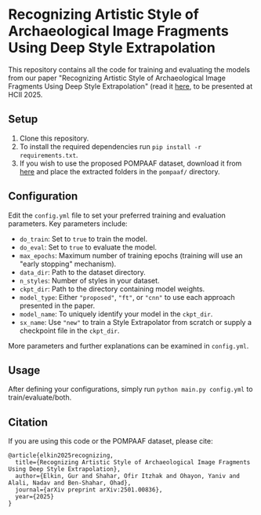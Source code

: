 # Recognizing Artistic Style of Archaeological Image Fragments Using Deep Style Extrapolation

This repository contains all the code for training and evaluating the models from our paper "Recognizing Artistic Style of Archaeological Image Fragments Using Deep Style Extrapolation" (read it [here](https://arxiv.org/pdf/2501.00836), to be presented at HCII 2025.

## Setup
1. Clone this repository.
2. To install the required dependencies run ```pip install -r requirements.txt```.
3. If you wish to use the proposed POMPAAF dataset, download it from [here](https://bgu365.sharepoint.com/:f:/s/ICVL/ElyJxN--aONDsd83cVwu4FABsPQqGKrV_3HYb480omJHHA?e=sna8Bh) and place the extracted folders in the `pompaaf/` directory.

## Configuration
Edit the `config.yml` file to set your preferred training and evaluation parameters. Key parameters include:
- `do_train`: Set to `true` to train the model.
- `do_eval`: Set to `true` to evaluate the model.
- `max_epochs`: Maximum number of training epochs (training will use an "early stopping" mechanism).
- `data_dir`: Path to the dataset directory.
- `n_styles`: Number of styles in your dataset.
- `ckpt_dir`: Path to the directory containing model weights.
- `model_type`: Either `"proposed"`, `"ft"`, or `"cnn"` to use each approach presented in the paper.
- `model_name`: To uniquely identify your model in the `ckpt_dir`.
- `sx_name`: Use `"new"` to train a Style Extrapolator from scratch or supply a checkpoint file in the `ckpt_dir`.

More parameters and further explanations can be examined in `config.yml`.

## Usage
After defining your configurations, simply run ```python main.py config.yml``` to train/evaluate/both.

## Citation
If you are using this code or the POMPAAF dataset, please cite:
```
@article{elkin2025recognizing,
  title={Recognizing Artistic Style of Archaeological Image Fragments Using Deep Style Extrapolation},
  author={Elkin, Gur and Shahar, Ofir Itzhak and Ohayon, Yaniv and Alali, Nadav and Ben-Shahar, Ohad},
  journal={arXiv preprint arXiv:2501.00836},
  year={2025}
}
```

